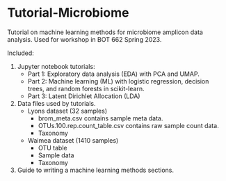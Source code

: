 # Tutorial-Microbiome

Tutorial on machine learning methods for microbiome amplicon data analysis. Used for workshop in BOT 662 Spring 2023.

Included:
1. Jupyter notebook tutorials:
   - Part 1: Exploratory data analysis (EDA) with PCA and UMAP.
   - Part 2: Machine learning (ML) with logistic regression, decision trees, and random forests in scikit-learn.
   - Part 3: Latent Dirichlet Allocation (LDA)
1. Data files used by tutorials.
   - Lyons dataset (32 samples) 
     - brom_meta.csv contains sample meta data.
     - OTUs.100.rep.count_table.csv contains raw sample count data.
     - Taxonomy
   - Waimea dataset (1410 samples)
     - OTU table
     - Sample data
     - Taxonomy
1. Guide to writing a machine learning methods sections.



